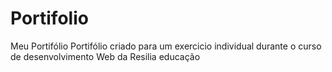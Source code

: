 # Portifolio
Meu Portifólio
Portifólio criado para um exercicio individual durante o curso de desenvolvimento Web da Resilia educação
